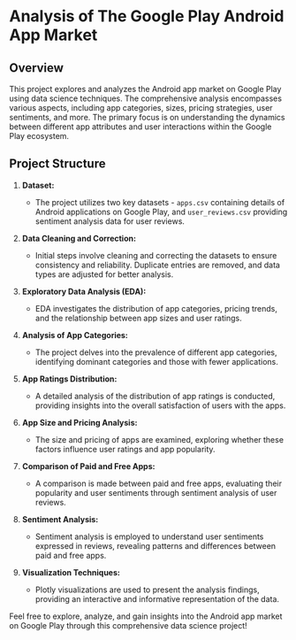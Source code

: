 # Analysis of The Google Play Android App Market

## Overview

This project explores and analyzes the Android app market on Google Play using data science techniques. The comprehensive analysis encompasses various aspects, including app categories, sizes, pricing strategies, user sentiments, and more. The primary focus is on understanding the dynamics between different app attributes and user interactions within the Google Play ecosystem.

## Project Structure

1. **Dataset:**
   - The project utilizes two key datasets - `apps.csv` containing details of Android applications on Google Play, and `user_reviews.csv` providing sentiment analysis data for user reviews.

2. **Data Cleaning and Correction:**
   - Initial steps involve cleaning and correcting the datasets to ensure consistency and reliability. Duplicate entries are removed, and data types are adjusted for better analysis.

3. **Exploratory Data Analysis (EDA):**
   - EDA investigates the distribution of app categories, pricing trends, and the relationship between app sizes and user ratings.

4. **Analysis of App Categories:**
   - The project delves into the prevalence of different app categories, identifying dominant categories and those with fewer applications.

5. **App Ratings Distribution:**
   - A detailed analysis of the distribution of app ratings is conducted, providing insights into the overall satisfaction of users with the apps.

6. **App Size and Pricing Analysis:**
   - The size and pricing of apps are examined, exploring whether these factors influence user ratings and app popularity.

7. **Comparison of Paid and Free Apps:**
   - A comparison is made between paid and free apps, evaluating their popularity and user sentiments through sentiment analysis of user reviews.

8. **Sentiment Analysis:**
   - Sentiment analysis is employed to understand user sentiments expressed in reviews, revealing patterns and differences between paid and free apps.

9. **Visualization Techniques:**
   - Plotly visualizations are used to present the analysis findings, providing an interactive and informative representation of the data.

Feel free to explore, analyze, and gain insights into the Android app market on Google Play through this comprehensive data science project!
